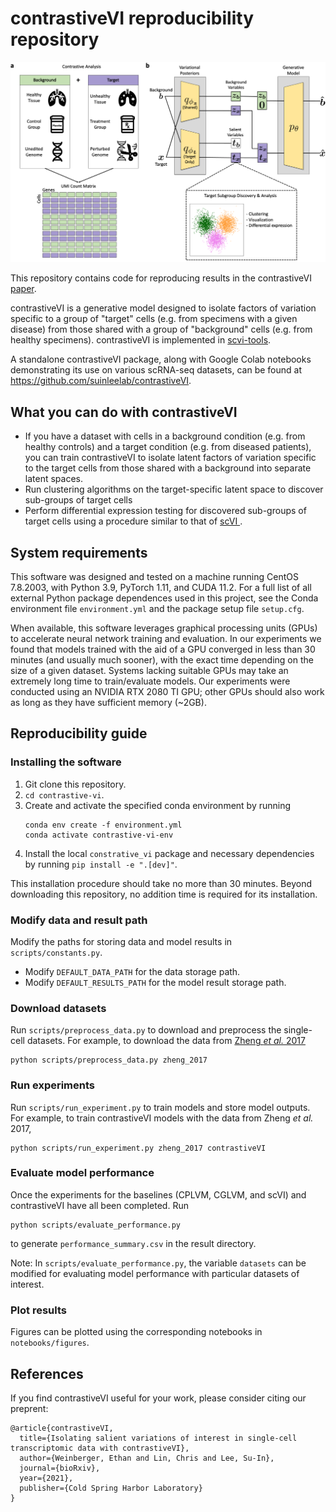 # contrastiveVI reproducibility repository

<center>
    <img src="./sketch.png?raw=true" width="750">
</center>

This repository contains code for reproducing results in the contrastiveVI [paper](#references).

contrastiveVI is a generative model designed to isolate factors of variation specific to
a group of "target" cells (e.g. from specimens with a given disease) from those shared
with a group of "background" cells (e.g. from healthy specimens). contrastiveVI is
implemented in [scvi-tools](https://scvi-tools.org/).

A standalone contrastiveVI package, along with Google Colab notebooks demonstrating its use on various
scRNA-seq datasets, can be found at https://github.com/suinleelab/contrastiveVI.

## What you can do with contrastiveVI

* If you have a dataset with cells in a background condition (e.g. from healthy
controls) and a target condition (e.g. from diseased patients), you can train
contrastiveVI to isolate latent factors of variation specific to the target cells
from those shared with a background into separate latent spaces.
* Run clustering algorithms on the target-specific latent space to discover sub-groups
of target cells
* Perform differential expression testing for discovered sub-groups of target cells
using a procedure similar to that of [scVI
](https://www.nature.com/articles/s41592-018-0229-2).

## System requirements
This software was designed and tested on a machine running CentOS 7.8.2003, with Python 3.9, PyTorch 1.11, and CUDA 11.2. For a full list of all external Python package dependences used in this project, see the Conda environment file `environment.yml` and the package setup file `setup.cfg`.

When available, this software leverages graphical processing units (GPUs) to accelerate neural network training and evaluation. In our experiments we found that models trained with the aid of a GPU converged in less than 30 minutes (and usually much sooner), with the exact time depending on the size of a given dataset. Systems lacking suitable GPUs may take an extremely long time to train/evaluate models. Our experiments were conducted using an NVIDIA RTX 2080 TI GPU; other GPUs should also work as long as they have sufficient memory (~2GB).

## Reproducibility guide

### Installing the software
1. Git clone this repository.
2. `cd contrastive-vi`.
3. Create and activate the specified conda environment by running
    ```
    conda env create -f environment.yml
    conda activate contrastive-vi-env
    ```
4. Install the local `constrative_vi` package and necessary dependencies by running `pip install -e ".[dev]"`.

This installation procedure should take no more than 30 minutes. Beyond downloading this repository, no addition time is required for its installation.

### Modify data and result path
Modify the paths for storing data and model results in `scripts/constants.py`.
* Modify `DEFAULT_DATA_PATH` for the data storage path.
* Modify `DEFAULT_RESULTS_PATH` for the model result storage path.

### Download datasets

Run `scripts/preprocess_data.py` to download and preprocess the single-cell datasets.
For example, to download the data from
[Zheng _et al._ 2017](https://www.nature.com/articles/ncomms14049)
```
python scripts/preprocess_data.py zheng_2017
```

### Run experiments
Run `scripts/run_experiment.py` to train models and store model outputs. For example,
to train contrastiveVI models with the data from Zheng _et al._ 2017,
```
python scripts/run_experiment.py zheng_2017 contrastiveVI
```

### Evaluate model performance
Once the experiments for the baselines (CPLVM, CGLVM, and scVI) and contrastiveVI have
all been completed. Run
```
python scripts/evaluate_performance.py
```
to generate `performance_summary.csv` in the result directory.

Note: In `scripts/evaluate_performance.py`, the variable `datasets` can be modified for
evaluating model performance with particular datasets of interest.

### Plot results
Figures can be plotted using the corresponding notebooks in `notebooks/figures`.

## References

If you find contrastiveVI useful for your work, please consider citing our preprent:

```
@article{contrastiveVI,
  title={Isolating salient variations of interest in single-cell transcriptomic data with contrastiveVI},
  author={Weinberger, Ethan and Lin, Chris and Lee, Su-In},
  journal={bioRxiv},
  year={2021},
  publisher={Cold Spring Harbor Laboratory}
}
```

